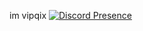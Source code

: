 im vipqix
[![Discord Presence](https://lanyard.cnrad.dev/api/489024182110257162)](https://discord.com/users/489024182110257162)
